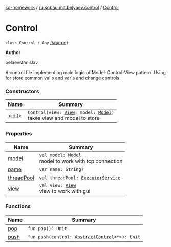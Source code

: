[sd-homework](../../index.md) / [ru.spbau.mit.belyaev.control](../index.md) / [Control](.)

# Control

`class Control : Any` [(source)](https://github.com/StasBel/sd-homework/blob/InstantMessenger/src/main/kotlin/ru/spbau/mit/belyaev/control/Control.kt#L19)

**Author**

belaevstanislav



A control file implementing main logic of Model-Control-View pattern.
Using for store common val's and var's and change controls.

### Constructors

| Name | Summary |
|---|---|
| [&lt;init&gt;](-init-.md) | `Control(view: `[`View`](../../ru.spbau.mit.belyaev.view/-view/index.md)`, model: `[`Model`](../../ru.spbau.mit.belyaev.model/-model/index.md)`)`<br>takes view and model to store |

### Properties

| Name | Summary |
|---|---|
| [model](model.md) | `val model: `[`Model`](../../ru.spbau.mit.belyaev.model/-model/index.md)<br>model to work with tcp connection |
| [name](name.md) | `var name: String?` |
| [threadPool](thread-pool.md) | `val threadPool: `[`ExecutorService`](http://docs.oracle.com/javase/6/docs/api/java/util/concurrent/ExecutorService.html) |
| [view](view.md) | `val view: `[`View`](../../ru.spbau.mit.belyaev.view/-view/index.md)<br>view to work with gui |

### Functions

| Name | Summary |
|---|---|
| [pop](pop.md) | `fun pop(): Unit` |
| [push](push.md) | `fun push(control: `[`AbstractControl`](../-abstract-control/index.md)`<*>): Unit` |
